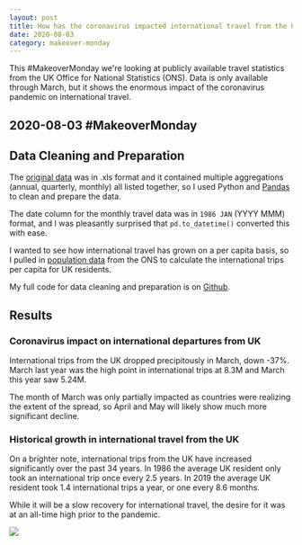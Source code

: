 ```yaml
---
layout: post
title: How has the coronavirus impacted international travel from the UK?
date: 2020-08-03
category: makeover-monday
---
```


This #MakeoverMonday we're looking at publicly available travel statistics from the UK Office for National Statistics (ONS). Data is only available through March, but it shows the enormous impact of the coronavirus pandemic on international travel. <!--more-->

## 2020-08-03 #MakeoverMonday

## Data Cleaning and Preparation
The [original data](https://www.ons.gov.uk/peoplepopulationandcommunity/leisureandtourism/timeseries/gmax/ott) was in .xls format and it contained multiple aggregations (annual, quarterly, monthly) all listed together, so I used Python and [Pandas](https://pandas.pydata.org/) to clean and prepare the data.

The date column for the monthly travel data was in `1986 JAN` (YYYY MMM) format, and I was pleasantly surprised that `pd.to_datetime()` converted this with ease.

I wanted to see how international travel has grown on a per capita basis, so I pulled in [population data](https://www.ons.gov.uk/peoplepopulationandcommunity/populationandmigration/populationestimates/timeseries/ukpop/pop) from the ONS to calculate the international trips per capita for UK residents.

My full code for data cleaning and preparation is on [Github](https://github.com/bbgatch/makeover-monday/blob/master/2020-08-03/clean-data.py).

## Results
### Coronavirus impact on international departures from UK
International trips from the UK dropped precipitously in March, down -37%. March last year was the high point in international trips at 8.3M and March this year saw 5.24M.

The month of March was only partially impacted as countries were realizing the extent of the spread, so April and May will likely show much more significant decline.

### Historical growth in international travel from the UK
On a brighter note, international trips from the UK have increased significantly over the past 34 years. In 1986 the average UK resident only took an international trip once every 2.5 years. In 2019 the average UK resident took 1.4 international trips a year, or one every 8.6 months.

While it will be a slow recovery for international travel, the desire for it was at an all-time high prior to the pandemic.


<div class='tableauPlaceholder' id='viz1596655190271' style='position: relative'><noscript><a href='http:&#47;&#47;localhost:4000&#47;makeover-monday&#47;2020&#47;08&#47;03&#47;mm-uk-visits-abroad.html'><img alt=' ' src='https:&#47;&#47;public.tableau.com&#47;static&#47;images&#47;Ma&#47;MakeoverMonday2020-08-03UKVisitsAbroad&#47;UKVisitsAbroad&#47;1_rss.png' style='border: none' /></a></noscript><object class='tableauViz'  style='display:none;'><param name='host_url' value='https%3A%2F%2Fpublic.tableau.com%2F' /> <param name='embed_code_version' value='3' /> <param name='site_root' value='' /><param name='name' value='MakeoverMonday2020-08-03UKVisitsAbroad&#47;UKVisitsAbroad' /><param name='tabs' value='no' /><param name='toolbar' value='yes' /><param name='static_image' value='https:&#47;&#47;public.tableau.com&#47;static&#47;images&#47;Ma&#47;MakeoverMonday2020-08-03UKVisitsAbroad&#47;UKVisitsAbroad&#47;1.png' /> <param name='animate_transition' value='yes' /><param name='display_static_image' value='yes' /><param name='display_spinner' value='yes' /><param name='display_overlay' value='yes' /><param name='display_count' value='yes' /><param name='language' value='en' /><param name='filter' value='publish=yes' /></object></div> <script type='text/javascript'> var divElement = document.getElementById('viz1596655190271'); var vizElement = divElement.getElementsByTagName('object')[0]; if ( divElement.offsetWidth > 800 ) { vizElement.style.width='1000px';vizElement.style.height='827px';} else if ( divElement.offsetWidth > 500 ) { vizElement.style.width='1000px';vizElement.style.height='827px';} else { vizElement.style.width='100%';vizElement.style.height='927px';} var scriptElement = document.createElement('script'); scriptElement.src = 'https://public.tableau.com/javascripts/api/viz_v1.js'; vizElement.parentNode.insertBefore(scriptElement, vizElement); </script>